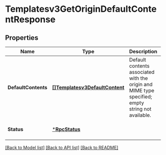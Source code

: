 # Templatesv3GetOriginDefaultContentResponse

## Properties
Name | Type | Description | Notes
------------ | ------------- | ------------- | -------------
**DefaultContents** | [**[]Templatesv3DefaultContent**](templatesv3DefaultContent.md) | Default contents associated with the origin and MIME type specified; empty string not available. | [optional] [default to null]
**Status** | [***RpcStatus**](rpcStatus.md) |  | [optional] [default to null]

[[Back to Model list]](../README.md#documentation-for-models) [[Back to API list]](../README.md#documentation-for-api-endpoints) [[Back to README]](../README.md)

